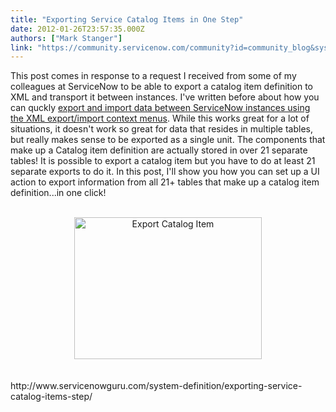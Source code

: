 ```yaml
---
title: "Exporting Service Catalog Items in One Step"
date: 2012-01-26T23:57:35.000Z
authors: ["Mark Stanger"]
link: "https://community.servicenow.com/community?id=community_blog&sys_id=362da6e5dbd0dbc01dcaf3231f9619a6"
---
```

<p>This post comes in response to a request I received from some of my colleagues at ServiceNow to be able to export a catalog item definition to XML and transport it between instances. I've written before about how you can quckly <a title="w.servicenowguru.com/system-definition/imports/simple-power-xml-export-import/" href="http://www.servicenowguru.com/system-definition/imports/simple-power-xml-export-import/" target="_blank">export and import data between ServiceNow instances using the XML export/import context menus</a>. While this works great for a lot of situations, it doesn't work so great for data that resides in multiple tables, but really makes sense to be exported as a single unit. The components that make up a Catalog item definition are actually stored in over 21 separate tables! It is possible to export a catalog item but you have to do at least 21 separate exports to do it. In this post, I'll show you how you can set up a UI action to export information from all 21+ tables that make up a catalog item definition...in one click!<br /><br /><center><a href="http://www.servicenowguru.com/system-definition/exporting-service-catalog-items-step/"><img src="http://www.servicenowguru.com/wp-content/uploads/2012/01/ExportCatalogItem-300x227.jpg" alt="Export Catalog Item" title="Export Catalog Item" width="300" height="227" class="aligncenter size-medium wp-image-4281" /></a></center><br /><br />http://www.servicenowguru.com/system-definition/exporting-service-catalog-items-step/<br /><!--break--></p>